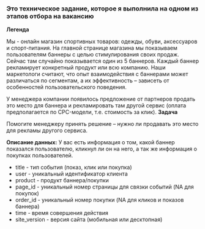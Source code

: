 ### Это техническое задание, которое я выполнила на одном из этапов отбора на вакансию
**Легенда**

Мы - онлайн магазин спортивных товаров: одежды, обуви, аксессуаров и спорт-питания. На главной странице магазина мы показываем пользователям баннеры с целью стимулирования своих продаж. Сейчас там случайно показывается один из 5 баннеров. Каждый баннер рекламирует конкретный продукт или всю компанию.
Наши маркетологи считают, что опыт взаимодействия с баннерами может различаться по сегментам, а их эффективность – зависеть от особенностей пользовательского поведения.

У менеджера компании появилось предложение от партнеров продать это место для баннера и рекламировать там другой сервис (оплата предполагается по CPC-модели, т.е. стоимость за клик).
**Задача**

Помогите менеджеру принять решение – нужно ли продавать это место для рекламы другого сервиса.

**Описание данных:**
У вас есть информация о том, какой баннер показался пользователю, кликнул ли он на него, а так же информация о покупках пользователей.

- title - тип события (показ, клик или покупка)
- user - уникальный идентификатор клиента
- product - продукт баннера/покупки
- page_id - уникальный номер страницы для связки событий (NA для покупок)
- order_id - уникальный номер покупки (NA для кликов и показов баннера)
- time - время совершения действия
- site_version - версия сайта (мобильная или десктопная)
